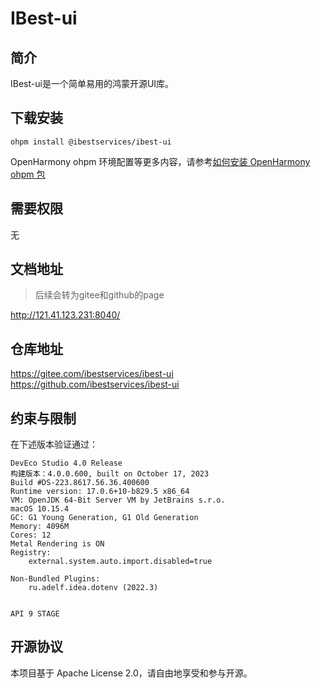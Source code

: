 # IBest-ui

## 简介

IBest-ui是一个简单易用的鸿蒙开源UI库。

## 下载安装

`ohpm install @ibestservices/ibest-ui`

OpenHarmony ohpm 环境配置等更多内容，请参考[如何安装 OpenHarmony ohpm 包](https://gitee.com/openharmony-tpc/docs/blob/master/OpenHarmony_har_usage.md)

## 需要权限
无


## 文档地址
> 后续会转为gitee和github的page

http://121.41.123.231:8040/


## 仓库地址
https://gitee.com/ibestservices/ibest-ui
https://github.com/ibestservices/ibest-ui

## 约束与限制
在下述版本验证通过：
```text
DevEco Studio 4.0 Release
构建版本：4.0.0.600, built on October 17, 2023
Build #DS-223.8617.56.36.400600
Runtime version: 17.0.6+10-b829.5 x86_64
VM: OpenJDK 64-Bit Server VM by JetBrains s.r.o.
macOS 10.15.4
GC: G1 Young Generation, G1 Old Generation
Memory: 4096M
Cores: 12
Metal Rendering is ON
Registry:
    external.system.auto.import.disabled=true

Non-Bundled Plugins:
    ru.adelf.idea.dotenv (2022.3)


API 9 STAGE
```

## 开源协议
本项目基于 Apache License 2.0，请自由地享受和参与开源。



